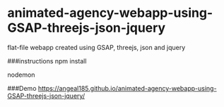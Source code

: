 # animated-agency-webapp-using-GSAP-threejs-json-jquery
flat-file webapp created using GSAP, threejs, json and jquery

###instructions
npm install

nodemon

###Demo
 https://angeal185.github.io/animated-agency-webapp-using-GSAP-threejs-json-jquery/
